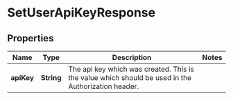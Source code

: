 

# SetUserApiKeyResponse


## Properties

| Name | Type | Description | Notes |
|------------ | ------------- | ------------- | -------------|
|**apiKey** | **String** | The api key which was created. This is the value which should be used in the Authorization header. |  |



